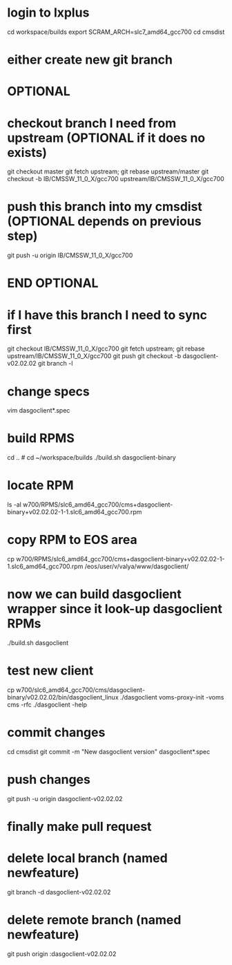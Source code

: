 # login to lxplus
cd workspace/builds
export SCRAM_ARCH=slc7_amd64_gcc700
cd cmsdist
# either create new git branch

# OPTIONAL
# checkout branch I need from upstream (OPTIONAL if it does no exists)
git checkout master
git fetch upstream; git rebase upstream/master
git checkout -b IB/CMSSW_11_0_X/gcc700 upstream/IB/CMSSW_11_0_X/gcc700
# push this branch into my cmsdist (OPTIONAL depends on previous step)
git push -u origin IB/CMSSW_11_0_X/gcc700
# END  OPTIONAL

# if I have this branch I need to sync first
git checkout IB/CMSSW_11_0_X/gcc700
git fetch upstream; git rebase upstream/IB/CMSSW_11_0_X/gcc700
git push
git checkout -b dasgoclient-v02.02.02
git branch -l

# change specs
vim dasgoclient*.spec

# build RPMS
cd .. # cd ~/workspace/builds
./build.sh dasgoclient-binary

# locate RPM
ls -al w700/RPMS/slc6_amd64_gcc700/cms+dasgoclient-binary+v02.02.02-1-1.slc6_amd64_gcc700.rpm

# copy RPM to EOS area
cp w700/RPMS/slc6_amd64_gcc700/cms+dasgoclient-binary+v02.02.02-1-1.slc6_amd64_gcc700.rpm /eos/user/v/valya/www/dasgoclient/

# now we can build dasgoclient wrapper since it look-up dasgoclient RPMs
./build.sh dasgoclient

# test new client
cp w700/slc6_amd64_gcc700/cms/dasgoclient-binary/v02.02.02/bin/dasgoclient_linux ./dasgoclient
voms-proxy-init -voms cms -rfc
./dasgoclient -help

# commit changes
cd cmsdist
git commit -m "New dasgoclient version" dasgoclient*.spec

# push changes
git push -u origin dasgoclient-v02.02.02

# finally make pull request

# delete local branch (named newfeature)
git branch -d dasgoclient-v02.02.02
# delete remote branch (named newfeature)
git push origin :dasgoclient-v02.02.02
